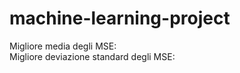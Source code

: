 # machine-learning-project  
  
Migliore media degli MSE:  
Migliore deviazione standard degli MSE:

